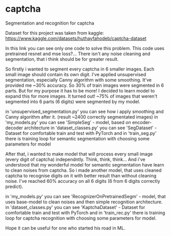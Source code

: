 # captcha
Segmentation and recognition for captcha

Dataset for this project was taken from kaggle: https://www.kaggle.com/datasets/huthayfahodeb/captcha-dataset

In this link you can see only one code to solve this problem. This code uses pretrained resnet and mse loss?... There isn't any noise cleaning and segmentation, that i think should be for greater result.

So firstly i wanted to segment every captcha in 6 smaller images. Each small image should contain its own digit. I've applied unsupervised segmentation, especially Canny algorithm with some smoothing. It've provided me ~30% accuracy. So 30% of train images were segmented in 6 parts. But for my purpose it has to be more! I decided to learn model to expand this for more images. It turned out! ~75% of images that weren't segmented into 6 parts (6 digits) were segmented by my model.

in 'unsupervised_segmentation.py' you can see how i apply smoothing and Canny algorithm after it. (result ~2400 correctly segmentated images) in 'my_models.py' you can see 'SimpleSeg' - model, based on encoder-decoder architecture in 'dataset_classes.py' you can see 'SegDataset' - Dataset for comfortable train and test with PyTorch and in 'train_seg.py' there is training loop for semantic segmentation with choosing some parameters for model

After that, i wanted to make model that will process every small image (every digit of captcha) independntly. Think, think, think... And i've understood that my wonderful model for semantic segmentation have learn to clean noises from captcha. So i made another model, that uses cleaned captcha to recognise digits on it with better result than without cleaning noise. I've reached 60% accuracy on all 6 digits (6 from 6 digits correctly predict).

in 'my_models.py' you can see 'RecognizerOnPretrainedSegm' - model, that uses base-model to clean noises and then simple recognition architecture. in 'dataset_classes.py' you can see 'KaptchaDataset' - Dataset for comfortable train and test with PyTorch and in 'train_rec.py' there is training loop for captcha recognition with choosing some parameters for model.

Hope it can be useful for one who started his road in ML.
